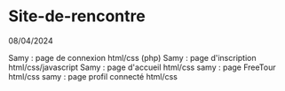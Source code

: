 # Site-de-rencontre

08/04/2024

Samy : page de connexion                              html/css (php)
Samy : page d'inscription                             html/css/javascript
Samy : page d'accueil                                 html/css
samy : page FreeTour                                  html/css
samy : page profil connecté                           html/css

